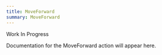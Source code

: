 ```yaml
---
title: MoveForward
summary: MoveForward
---
```


Work In Progress

Documentation for the MoveForward action will appear here.